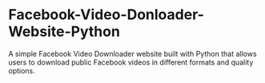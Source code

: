 # Facebook-Video-Donloader-Website-Python
A simple Facebook Video Downloader website built with Python that allows users to download public Facebook videos in different formats and quality options.
